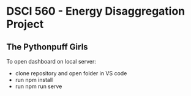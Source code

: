 # DSCI 560 - Energy Disaggregation Project
## The Pythonpuff Girls

To open dashboard on local server:
- clone repository and open folder in VS code
- run npm install
- run npm run serve